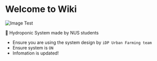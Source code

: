 # Welcome to Wiki

![Image Test](assets/wiki/wiki/Welcome/assets/system.png)

🌱 Hydroponic System made by NUS students

- Ensure you are using the system design by `iDP Urban Farming team`
- Ensure system is `ON`
- Infomation is updated!
